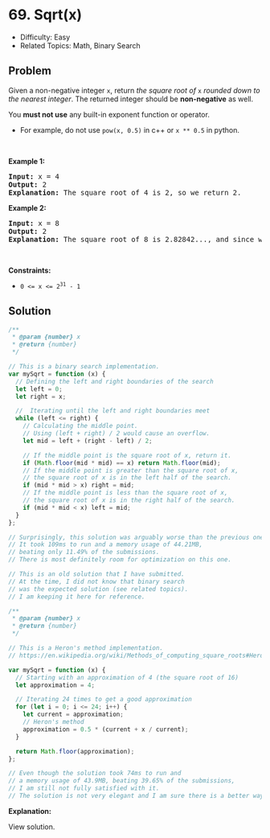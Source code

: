 # 69. Sqrt(x)

- Difficulty: Easy
- Related Topics: Math, Binary Search

## Problem

<p>Given a non-negative integer <code>x</code>, return <em>the square root of </em><code>x</code><em> rounded down to the nearest integer</em>. The returned integer should be <strong>non-negative</strong> as well.</p>

<p>You <strong>must not use</strong> any built-in exponent function or operator.</p>

<ul>
    <li>For example, do not use <code>pow(x, 0.5)</code> in c++ or <code>x ** 0.5</code> in python.</li>
</ul>

<p>&nbsp;</p>
<p><strong class="example">Example 1:</strong></p>

<pre>
<strong>Input:</strong> x = 4
<strong>Output:</strong> 2
<strong>Explanation:</strong> The square root of 4 is 2, so we return 2.
</pre>

<p><strong class="example">Example 2:</strong></p>

<pre>
<strong>Input:</strong> x = 8
<strong>Output:</strong> 2
<strong>Explanation:</strong> The square root of 8 is 2.82842..., and since we round it down to the nearest integer, 2 is returned.
</pre>

<p>&nbsp;</p>
<p><strong>Constraints:</strong></p>

<ul>
    <li><code>0 &lt;= x &lt;= 2<sup>31</sup> - 1</code></li>
</ul>

## Solution

```javascript
/**
 * @param {number} x
 * @return {number}
 */

// This is a binary search implementation.
var mySqrt = function (x) {
  // Defining the left and right boundaries of the search
  let left = 0;
  let right = x;

  //  Iterating until the left and right boundaries meet
  while (left <= right) {
    // Calculating the middle point.
    // Using (left + right) / 2 would cause an overflow.
    let mid = left + (right - left) / 2;

    // If the middle point is the square root of x, return it.
    if (Math.floor(mid * mid) == x) return Math.floor(mid);
    // If the middle point is greater than the square root of x,
    // the square root of x is in the left half of the search.
    if (mid * mid > x) right = mid;
    // If the middle point is less than the square root of x,
    // the square root of x is in the right half of the search.
    if (mid * mid < x) left = mid;
  }
};

// Surprisingly, this solution was arguably worse than the previous one.
// It took 109ms to run and a memory usage of 44.21MB,
// beating only 11.49% of the submissions.
// There is most definitely room for optimization on this one.
```

```javascript
// This is an old solution that I have submitted.
// At the time, I did not know that binary search
// was the expected solution (see related topics).
// I am keeping it here for reference.

/**
 * @param {number} x
 * @return {number}
 */

// This is a Heron's method implementation.
// https://en.wikipedia.org/wiki/Methods_of_computing_square_roots#Heron's_method

var mySqrt = function (x) {
  // Starting with an approximation of 4 (the square root of 16)
  let approximation = 4;

  // Iterating 24 times to get a good approximation
  for (let i = 0; i <= 24; i++) {
    let current = approximation;
    // Heron's method
    approximation = 0.5 * (current + x / current);
  }

  return Math.floor(approximation);
};

// Even though the solution took 74ms to run and
// a memory usage of 43.9MB, beating 39.65% of the submissions,
// I am still not fully satisfied with it.
// The solution is not very elegant and I am sure there is a better way to do it.
```

**Explanation:**

View solution.
